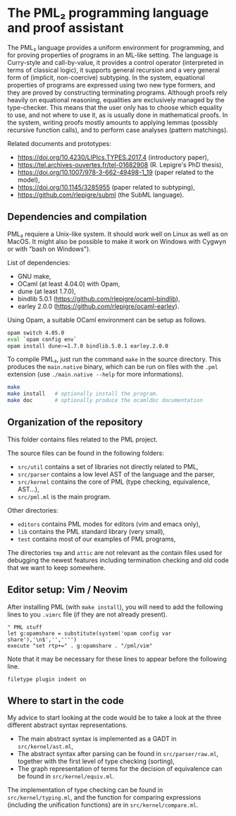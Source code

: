 The PML₂ programming language and proof assistant
=================================================

The PML₂ language provides a uniform environment for programming, and for
proving properties of programs in an ML-like setting.  The language is
Curry-style and call-by-value, it provides a control operator (interpreted in
terms of classical logic), it supports general recursion and a very general
form of (implicit, non-coercive) subtyping. In the system, equational
properties of programs are expressed using two new type formers, and they are
proved by constructing terminating programs. Although proofs rely heavily on
equational reasoning, equalities are exclusively managed by the type-checker.
This means that the user only has to choose which equality to use, and not
where to use it, as is usually done in mathematical proofs. In the system,
writing proofs mostly amounts to applying lemmas (possibly recursive function
calls), and to perform case analyses (pattern matchings).

Related documents and prototypes:
 - https://doi.org/10.4230/LIPIcs.TYPES.2017.4 (introductory paper),
 - https://tel.archives-ouvertes.fr/tel-01682908 (R. Lepigre's PhD thesis),
 - https://doi.org/10.1007/978-3-662-49498-1_19 (paper related to the model),
 - https://doi.org/10.1145/3285955 (paper related to subtyping),
 - https://github.com/rlepigre/subml (the SubML language).

Dependencies and compilation
----------------------------

PML₂ requiere a Unix-like system. It should work well on Linux as well as on
MacOS. It might also be possible to make it work on Windows with Cygwyn or
with "bash on Windows").

List of dependencies:
 - GNU make,
 - OCaml (at least 4.04.0) with Opam,
 - dune (at least 1.7.0),
 - bindlib 5.0.1 (https://github.com/rlepigre/ocaml-bindlib),
 - earley 2.0.0 (https://github.com/rlepigre/ocaml-earley).

Using Opam, a suitable OCaml environment can be setup as follows.
```bash
opam switch 4.05.0
eval `opam config env`
opam install dune>=1.7.0 bindlib.5.0.1 earley.2.0.0
```

To compile PML₂, just run the command `make` in the source directory. This
produces the `main.native` binary, which can be run on files with the `.pml`
extension (use `./main.native --help` for more informations).

```bash
make
make install   # optionally install the program.
make doc       # optionally produce the ocamldoc documentation
```

Organization of the repository
------------------------------

This folder contains files related to the PML project.

The source files can be found in the following folders:
 - `src/util` contains a set of libraries not directly related to PML,
 - `src/parser` contains a low level AST of the language and the parser,
 - `src/kernel` contains the core of PML (type checking, equivalence, AST...),
 - `src/pml.ml` is the main program.

Other directories:
 - `editors` contains PML modes for editors (vim and emacs only),
 - `lib` contains the PML standard library (very small),
 - `test` contains most of our examples of PML programs,

The directories `tmp` and `attic` are not relevant as the contain files used
for debugging the newest features including termination checking and old code
that we want to keep somewhere.

Editor setup: Vim / Neovim
--------------------------

After installing PML (with `make install`), you will need to add the
following lines to you `.vimrc` file (if they are not already present).
```vim
" PML stuff
let g:opamshare = substitute(system('opam config var share'),'\n$','','''')
execute "set rtp+=" . g:opamshare . "/pml/vim"
```

Note that it may be necessary for these lines to appear before the
following line.
```vim
filetype plugin indent on
```

Where to start in the code
--------------------------

My advice to start looking at the code would be to take a look at the three
different abstract syntax representations.
 - The main abstract syntax is implemented as a GADT in `src/kernel/ast.ml`,
 - The abstract syntax after parsing can be found in `src/parser/raw.ml`,
   together with the first level of type checking (sorting),
 - The graph representation of terms for the decision of equivalence can be
   found in `src/kernel/equiv.ml`.

The implementation of type checking can be found in `src/kernel/typing.ml`,
and the function for comparing expressions (including the unification
functions) are in `src/kernel/compare.ml`.
